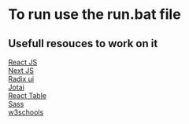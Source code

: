 # To run use the run.bat file

## Usefull resouces to work on it
[React JS](https://reactjs.org/docs/getting-started.html)<br>
[Next JS](https://nextjs.org/docs/getting-started)<br>
[Radix ui](https://www.radix-ui.com/docs/primitives/overview/introduction)<br>
[Jotai](https://jotai.org/docs/introduction)<br>
[React Table](https://react-table-v7.tanstack.com/)<br>
[Sass ](https://sass-lang.com/documentation/)<br>
[w3schools](https://www.w3schools.com/)<br>
